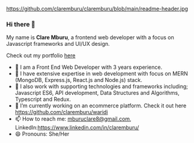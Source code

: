 https://github.com/claremburu/claremburu/blob/main/readme-header.jpg

### Hi there 👋

My name is **Clare Mburu**, a frontend web developer with a focus on Javascript frameworks and UI/UX design.

Check out my portfolio [here](https://claremburu.netlify.app/)

- 🌱 I am a Front End Web Developer with 3 years experience.  
- 👯 I have extensive expertise in web development with focus on MERN (MongoDB, Express.js, React.js and Node.js) stack.
- 💬 I also work with supporting technologies and frameworks including; Javascript ES6, API development, Data Structures and Algorithms, Typescript and Redux.
- 🔭 I’m currently working on an ecommerce platform. Check it out here https://github.com/claremburu/waridi
- 📫 How to reach me: mburuclare8@gmail.com, LinkedIn:https://www.linkedin.com/in/claremburu/
- 😄 Pronouns: She/Her
